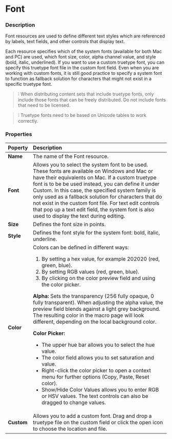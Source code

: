 # Font

### Description

Font resources are used to define different text styles which are referenced by labels, text fields, and other controls that display text.

Each resource specifies which of the system fonts (available for both Mac and PC) are used, which font size, color, alpha channel value, and style (bold, italic, underlined). If you want to use a custom truetype font, you can specify this truetype font file in the custom font field. Even when you are working with custom fonts, it is still good practice to specify a system font to function as fallback solution for characters that might not exist in a specific truetype font.

>&#10069; When distributing content sets that include truetype fonts, only include those fonts that can be freely distributed. Do not include fonts that need to be licensed.

>&#10069; Truetype fonts need to be based on Unicode tables to work correctly.

### Properties

|Poperty|Description|
|:-|:-|
|**Name**|The name of the Font resource.|
|**Font**|Allows you to select the system font to be used. These fonts are available on Windows and Mac or have their equivalents on Mac. If a custom truetype font is to be be used instead, you can define it under Custom. In this case, the specified system family is only used as a fallback solution for characters that do not exist in the custom font file. For text edit controls that pop up a text edit field, the system font is also used to display the text during editing.|
|**Size**|Defines the font size in points.|
|**Style**|Defines the font style for the system font: bold, italic, underline.|
|**Color**|Colors can be defined in different ways:<ol><li>By setting a hex value, for example 202020 (red, green, blue).</li><li>By setting RGB values (red, green, blue).</li><li>By clicking on the color preview field and using the color picker.</li></ol><p>**Alpha:** Sets the transparency (256 fully opaque, 0 fully transparent). When adjusting the alpha value, the preview field blends against a light grey background. The resulting color in the macro page will look different, depending on the local background color.</p>**Color Picker:**<ul><li>The upper hue bar allows you to select the hue value.</li><li>The color field allows you to set saturation and value.</li><li>Right-click the color picker to open a context menu for further options (Copy, Paste, Reset color).</li><li>Show/Hide Color Values allows you to enter RGB or HSV values. The text controls can also be dragged to change values.</li></ul>|
|**Custom**|Allows you to add a custom font. Drag and drop a truetype file on the custom field or click the open icon to choose the location and file.|